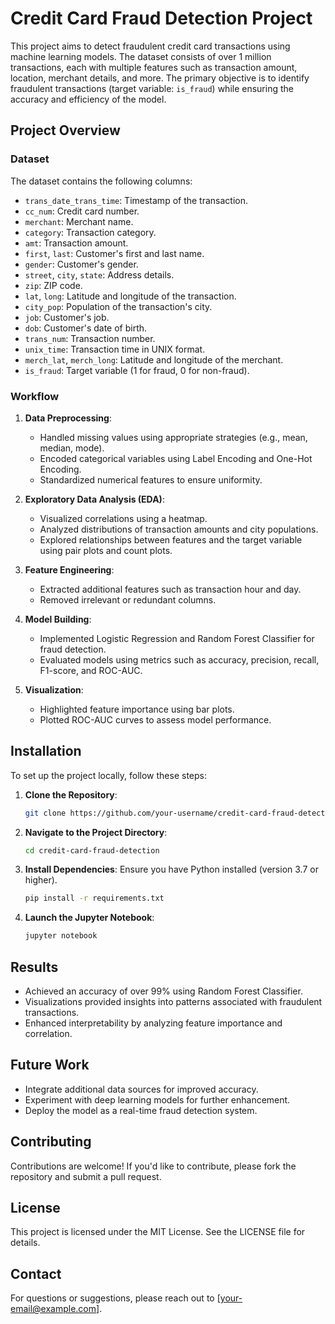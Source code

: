 # Credit Card Fraud Detection Project

This project aims to detect fraudulent credit card transactions using machine learning models. The dataset consists of over 1 million transactions, each with multiple features such as transaction amount, location, merchant details, and more. The primary objective is to identify fraudulent transactions (target variable: `is_fraud`) while ensuring the accuracy and efficiency of the model.

## Project Overview

### Dataset
The dataset contains the following columns:
- `trans_date_trans_time`: Timestamp of the transaction.
- `cc_num`: Credit card number.
- `merchant`: Merchant name.
- `category`: Transaction category.
- `amt`: Transaction amount.
- `first`, `last`: Customer's first and last name.
- `gender`: Customer's gender.
- `street`, `city`, `state`: Address details.
- `zip`: ZIP code.
- `lat`, `long`: Latitude and longitude of the transaction.
- `city_pop`: Population of the transaction's city.
- `job`: Customer's job.
- `dob`: Customer's date of birth.
- `trans_num`: Transaction number.
- `unix_time`: Transaction time in UNIX format.
- `merch_lat`, `merch_long`: Latitude and longitude of the merchant.
- `is_fraud`: Target variable (1 for fraud, 0 for non-fraud).

### Workflow
1. **Data Preprocessing**:
   - Handled missing values using appropriate strategies (e.g., mean, median, mode).
   - Encoded categorical variables using Label Encoding and One-Hot Encoding.
   - Standardized numerical features to ensure uniformity.

2. **Exploratory Data Analysis (EDA)**:
   - Visualized correlations using a heatmap.
   - Analyzed distributions of transaction amounts and city populations.
   - Explored relationships between features and the target variable using pair plots and count plots.

3. **Feature Engineering**:
   - Extracted additional features such as transaction hour and day.
   - Removed irrelevant or redundant columns.

4. **Model Building**:
   - Implemented Logistic Regression and Random Forest Classifier for fraud detection.
   - Evaluated models using metrics such as accuracy, precision, recall, F1-score, and ROC-AUC.

5. **Visualization**:
   - Highlighted feature importance using bar plots.
   - Plotted ROC-AUC curves to assess model performance.

## Installation

To set up the project locally, follow these steps:

1. **Clone the Repository**:
   ```bash
   git clone https://github.com/your-username/credit-card-fraud-detection.git
   ```

2. **Navigate to the Project Directory**:
   ```bash
   cd credit-card-fraud-detection
   ```

3. **Install Dependencies**:
   Ensure you have Python installed (version 3.7 or higher).
   ```bash
   pip install -r requirements.txt
   ```

4. **Launch the Jupyter Notebook**:
   ```bash
   jupyter notebook
   ```

## Results
- Achieved an accuracy of over 99% using Random Forest Classifier.
- Visualizations provided insights into patterns associated with fraudulent transactions.
- Enhanced interpretability by analyzing feature importance and correlation.

## Future Work
- Integrate additional data sources for improved accuracy.
- Experiment with deep learning models for further enhancement.
- Deploy the model as a real-time fraud detection system.

## Contributing
Contributions are welcome! If you'd like to contribute, please fork the repository and submit a pull request.

## License
This project is licensed under the MIT License. See the LICENSE file for details.

## Contact
For questions or suggestions, please reach out to [your-email@example.com].

